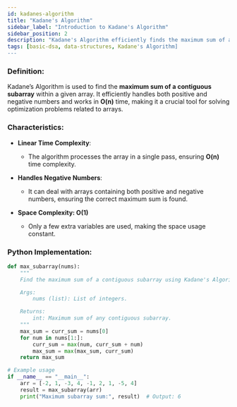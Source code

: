 ```yaml
---
id: kadanes-algorithm
title: "Kadane's Algorithm"
sidebar_label: "Introduction to Kadane's Algorithm"
sidebar_position: 2
description: "Kadane's Algorithm efficiently finds the maximum sum of a contiguous subarray. It is a fundamental algorithm for solving problems involving subarray sums."
tags: [basic-dsa, data-structures, Kadane's Algorithm]
---
```


### Definition:

Kadane’s Algorithm is used to find the **maximum sum of a contiguous subarray** within a given array. It efficiently handles both positive and negative numbers and works in **O(n)** time, making it a crucial tool for solving optimization problems related to arrays.

### Characteristics:

- **Linear Time Complexity**:

  - The algorithm processes the array in a single pass, ensuring **O(n)** time complexity.

- **Handles Negative Numbers**:

  - It can deal with arrays containing both positive and negative numbers, ensuring the correct maximum sum is found.

- **Space Complexity: O(1)**
  - Only a few extra variables are used, making the space usage constant.

### Python Implementation:

```python
def max_subarray(nums):
    """
    Find the maximum sum of a contiguous subarray using Kadane's Algorithm.

    Args:
        nums (list): List of integers.

    Returns:
        int: Maximum sum of any contiguous subarray.
    """
    max_sum = curr_sum = nums[0]
    for num in nums[1:]:
        curr_sum = max(num, curr_sum + num)
        max_sum = max(max_sum, curr_sum)
    return max_sum

# Example usage
if __name__ == "__main__":
    arr = [-2, 1, -3, 4, -1, 2, 1, -5, 4]
    result = max_subarray(arr)
    print("Maximum subarray sum:", result)  # Output: 6
```
